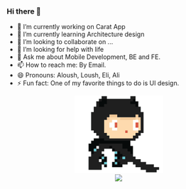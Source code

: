 ### Hi there 👋

<!--
**LinuxDevil/LinuxDevil** is a ✨ _special_ ✨ repository because its `README.md` (this file) appears on your GitHub profile.

Here are some ideas to get you started:
-->

- 🔭 I’m currently working on Carat App
- 🌱 I’m currently learning Architecture design
- 👯 I’m looking to collaborate on ...
- 🤔 I’m looking for help with life
- 💬 Ask me about Mobile Development, BE and FE.
- 📫 How to reach me: By Email.
- 😄 Pronouns: Aloush, Loush, Eli, Ali
- ⚡ Fun fact: One of my favorite things to do is UI design.

<p align="center">
  <img src="https://github.com/0dayNinja/0dayNinja/blob/main/github.gif" width=200>
    <br>
  <img src="https://github-readme-stats.vercel.app/api/top-langs/?username=linuxdevil&&theme=dark&layout=compact">
  <br>

</p>
